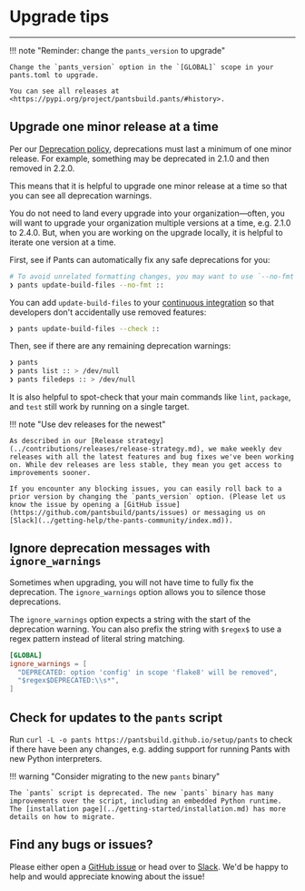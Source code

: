 # Upgrade tips

---

!!! note "Reminder: change the `pants_version` to upgrade"

    Change the `pants_version` option in the `[GLOBAL]` scope in your pants.toml to upgrade.

    You can see all releases at <https://pypi.org/project/pantsbuild.pants/#history>.

## Upgrade one minor release at a time

Per our [Deprecation policy](deprecation-policy.md), deprecations must last a minimum of one minor release. For example, something may be deprecated in 2.1.0 and then removed in 2.2.0.

This means that it is helpful to upgrade one minor release at a time so that you can see all deprecation warnings.

You do not need to land every upgrade into your organization—often, you will want to upgrade your organization multiple versions at a time, e.g. 2.1.0 to 2.4.0. But, when you are working on the upgrade locally, it is helpful to iterate one version at a time.

First, see if Pants can automatically fix any safe deprecations for you:

```bash
# To avoid unrelated formatting changes, you may want to use `--no-fmt`.
❯ pants update-build-files --no-fmt ::
```

You can add `update-build-files` to your [continuous integration](../using-pants/using-pants-in-ci.md) so that developers don't accidentally use removed features:

```bash
❯ pants update-build-files --check ::
```

Then, see if there are any remaining deprecation warnings:

```bash
❯ pants
❯ pants list :: > /dev/null
❯ pants filedeps :: > /dev/null
```

It is also helpful to spot-check that your main commands like `lint`, `package`, and `test` still work by running on a single target.

!!! note "Use dev releases for the newest"

    As described in our [Release strategy](../contributions/releases/release-strategy.md), we make weekly dev releases with all the latest features and bug fixes we've been working on. While dev releases are less stable, they mean you get access to improvements sooner.

    If you encounter any blocking issues, you can easily roll back to a prior version by changing the `pants_version` option. (Please let us know the issue by opening a [GitHub issue](https://github.com/pantsbuild/pants/issues) or messaging us on [Slack](../getting-help/the-pants-community/index.md)).

## Ignore deprecation messages with `ignore_warnings`

Sometimes when upgrading, you will not have time to fully fix the deprecation. The `ignore_warnings` option allows you to silence those deprecations.

The `ignore_warnings` option expects a string with the start of the deprecation warning. You can also prefix the string with `$regex$` to use a regex pattern instead of literal string matching.

```toml title="pants.toml"
[GLOBAL]
ignore_warnings = [
  "DEPRECATED: option 'config' in scope 'flake8' will be removed",
  "$regex$DEPRECATED:\\s*",
]
```

## Check for updates to the `pants` script

Run `curl -L -o pants https://pantsbuild.github.io/setup/pants` to check if there have been any changes, e.g. adding support for running Pants with new Python interpreters.

!!! warning "Consider migrating to the new `pants` binary"

    The `pants` script is deprecated. The new `pants` binary has many improvements over the script, including an embedded Python runtime. The [installation page](../getting-started/installation.md) has more details on how to migrate.

## Find any bugs or issues?

Please either open a [GitHub issue](https://github.com/pantsbuild/pants/issues) or head over to [Slack](../getting-help/the-pants-community/index.md). We'd be happy to help and would appreciate knowing about the issue!
